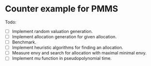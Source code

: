 # Counter example for PMMS

Todo:

- [ ] Implement random valuation generation.
- [ ] Implement allocation generation for given allocation.
- [ ] Benchmark.
- [ ] Implement heuristic algorithms for finding an allocation.
- [ ] Measure envy and search for allocation with maximal minimal envy.
- [ ] Implement mu function in pseudopolynomial time.
